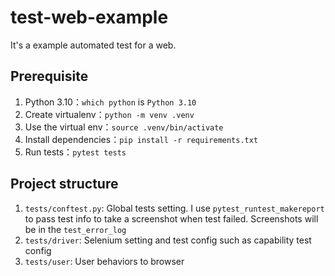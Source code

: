 # test-web-example
It's a example automated test for a web. 

## Prerequisite
1. Python 3.10：`which python` is `Python 3.10`
1. Create virtualenv：`python -m venv .venv`
1. Use the virtual env：`source .venv/bin/activate`
1. Install dependencies：`pip install -r requirements.txt`
1. Run tests：`pytest tests`

## Project structure
1. `tests/conftest.py`: Global tests setting. I use `pytest_runtest_makereport` to pass test info to take a screenshot when test failed. Screenshots will be in the `test_error_log`
1. `tests/driver`: Selenium setting and test config such as capability test config
1. `tests/user`: User behaviors to browser